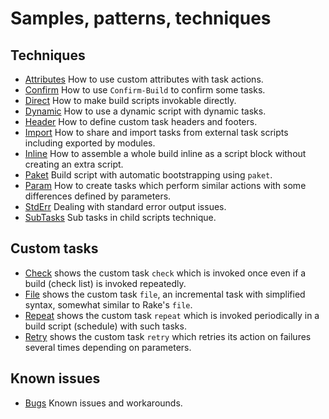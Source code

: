 # Samples, patterns, techniques

## Techniques

- [Attributes](Attributes) How to use custom attributes with task actions.
- [Confirm](Confirm) How to use `Confirm-Build` to confirm some tasks.
- [Direct](Direct) How to make build scripts invokable directly.
- [Dynamic](Dynamic) How to use a dynamic script with dynamic tasks.
- [Header](Header) How to define custom task headers and footers.
- [Import](Import) How to share and import tasks from external task scripts including exported by modules.
- [Inline](Inline) How to assemble a whole build inline as a script block without creating an extra script.
- [Paket](Paket) Build script with automatic bootstrapping using `paket`.
- [Param](Param) How to create tasks which perform similar actions with some differences defined by parameters.
- [StdErr](StdErr) Dealing with standard error output issues.
- [SubTasks](SubTasks) Sub tasks in child scripts technique.

## Custom tasks

- [Check](Check) shows the custom task `check` which is invoked once even if a build (check list) is invoked repeatedly.
- [File](File) shows the custom task `file`, an incremental task with simplified syntax, somewhat similar to Rake's `file`.
- [Repeat](Repeat) shows the custom task `repeat` which is invoked periodically in a build script (schedule) with such tasks.
- [Retry](Retry) shows the custom task `retry` which retries its action on failures several times depending on parameters.

## Known issues

- [Bugs](Bugs) Known issues and workarounds.
